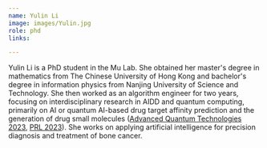 ```yaml
---
name: Yulin Li
image: images/Yulin.jpg
role: phd
links:

---
```

Yulin Li is a PhD student in the Mu Lab. She obtained her master's degree in mathematics from The Chinese University of Hong Kong and bachelor's degree in information physics from Nanjing University of Science and Technology. She then worked as an algorithm engineer for two years, focusing on interdisciplinary research in AIDD and quantum computing, primarily on AI or quantum AI-based drug target affinity prediction and the generation of drug small molecules ([Advanced Quantum Technologies 2023](https://onlinelibrary.wiley.com/doi/full/10.1002/qute.202300107), [PRL 2023](https://journals.aps.org/prl/abstract/10.1103/PhysRevLett.131.150803)). She works on applying artificial intelligence for precision diagnosis and treatment of bone cancer.
